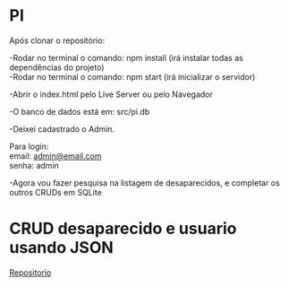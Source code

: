 # PI  
Após clonar o repositório:  
  
-Rodar no terminal o comando: npm install (irá instalar todas as dependências do projeto)    
-Rodar no terminal o comando: npm start (irá inicializar o servidor)  
  
-Abrir o index.html pelo Live Server ou pelo Navegador  
  
-O banco de dados está em: src/pi.db  
  
-Deixei cadastrado o Admin.  

Para login:  
email: admin@email.com  
senha: admin  
  
-Agora vou fazer pesquisa na listagem de desaparecidos, e completar os outros CRUDs em SQLite



  <h1>CRUD desaparecido e usuario usando JSON </h1>
  <a href='https://github.com/Adriano2607/CRUD_Desaparecido_e_Usuario.git'>Repositorio</a>

